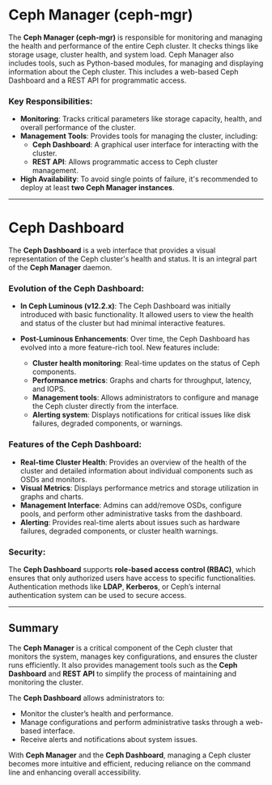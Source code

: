 # Ceph Manager (ceph-mgr)

The **Ceph Manager (ceph-mgr)** is responsible for monitoring and managing the health and performance of the entire Ceph cluster. It checks things like storage usage, cluster health, and system load. Ceph Manager also includes tools, such as Python-based modules, for managing and displaying information about the Ceph cluster. This includes a web-based Ceph Dashboard and a REST API for programmatic access.

### Key Responsibilities:
- **Monitoring**: Tracks critical parameters like storage capacity, health, and overall performance of the cluster.
- **Management Tools**: Provides tools for managing the cluster, including:
  - **Ceph Dashboard**: A graphical user interface for interacting with the cluster.
  - **REST API**: Allows programmatic access to Ceph cluster management.
- **High Availability**: To avoid single points of failure, it's recommended to deploy at least **two Ceph Manager instances**.

---

# Ceph Dashboard

The **Ceph Dashboard** is a web interface that provides a visual representation of the Ceph cluster's health and status. It is an integral part of the **Ceph Manager** daemon.

### Evolution of the Ceph Dashboard:
- **In Ceph Luminous (v12.2.x)**: The Ceph Dashboard was initially introduced with basic functionality. It allowed users to view the health and status of the cluster but had minimal interactive features.
  
- **Post-Luminous Enhancements**: Over time, the Ceph Dashboard has evolved into a more feature-rich tool. New features include:
  - **Cluster health monitoring**: Real-time updates on the status of Ceph components.
  - **Performance metrics**: Graphs and charts for throughput, latency, and IOPS.
  - **Management tools**: Allows administrators to configure and manage the Ceph cluster directly from the interface.
  - **Alerting system**: Displays notifications for critical issues like disk failures, degraded components, or warnings.

### Features of the Ceph Dashboard:
- **Real-time Cluster Health**: Provides an overview of the health of the cluster and detailed information about individual components such as OSDs and monitors.
- **Visual Metrics**: Displays performance metrics and storage utilization in graphs and charts.
- **Management Interface**: Admins can add/remove OSDs, configure pools, and perform other administrative tasks from the dashboard.
- **Alerting**: Provides real-time alerts about issues such as hardware failures, degraded components, or cluster health warnings.

### Security:
The **Ceph Dashboard** supports **role-based access control (RBAC)**, which ensures that only authorized users have access to specific functionalities. Authentication methods like **LDAP**, **Kerberos**, or Ceph’s internal authentication system can be used to secure access.

---

## Summary

The **Ceph Manager** is a critical component of the Ceph cluster that monitors the system, manages key configurations, and ensures the cluster runs efficiently. It also provides management tools such as the **Ceph Dashboard** and **REST API** to simplify the process of maintaining and monitoring the cluster.

The **Ceph Dashboard** allows administrators to:
- Monitor the cluster’s health and performance.
- Manage configurations and perform administrative tasks through a web-based interface.
- Receive alerts and notifications about system issues.

With **Ceph Manager** and the **Ceph Dashboard**, managing a Ceph cluster becomes more intuitive and efficient, reducing reliance on the command line and enhancing overall accessibility.
